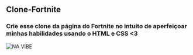 <h2> Clone-Fortnite </h2>
<h3> Crie esse clone da página do Fortnite no intuito de aperfeiçoar minhas habilidades usando o HTML e CSS <3 </h3>

![NA VIBE](https://user-images.githubusercontent.com/99282496/184245228-b58f0f86-f729-422a-8d05-aa2ca3d38f96.png)

